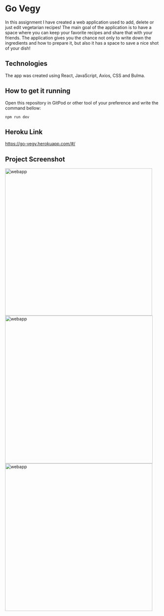 # Go Vegy

In this assignment I have created a web application used to add, delete or just edit vegetarian recipes! 
The main goal of the application is to have a space where you can keep your favorite recipes and share that with your friends.
The application gives you the chance not only to write down the ingredients and how to prepare it, but also it has a space to save a nice 
shot of your dish! 

## Technologies

The app was created using React, JavaScript, Axios, CSS and Bulma. 

## How to get it running

Open this repository in GitPod or other tool of your preference and write the command bellow:
```
npm run dev
```
## Heroku Link
https://go-vegy.herokuapp.com/#/

## Project Screenshot

<img width="480" alt="webapp" src="https://user-images.githubusercontent.com/56304406/82657244-f4e6b880-9c1c-11ea-8cba-a33cfcf7d205.png">

<img width="482" alt="webapp" src="https://user-images.githubusercontent.com/56304406/82657543-70486a00-9c1d-11ea-8efb-2e86367920cb.png">

<img width="481" alt="webapp" src="https://user-images.githubusercontent.com/56304406/82657699-b271ab80-9c1d-11ea-8e70-abef8f5a10e3.png">
